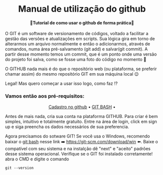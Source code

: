 <h1 align="center">Manual de utilização do github</h1> 
<h4 align="center">🚀Tutorial de como usar o github de forma prática🚀</h4>

<p> 
	O GIT é um software de versionamento de códigos, voltado a facilitar a gestão das versões e atualizações em scripts.
  Sua lógica gira em torno de alterarmos um arquivo normalmente e então o adicionarmos, através de comandos, numa área pré-salvamento (git add) e salvar(git commit). A partir desse momento temos um commit, que é um ponto onde uma versão do projeto foi salva, como se fosse uma foto do código no momento 📸
  
  O GITHUB nada mais é do que o repositório web (ou plataforma, se preferir chamar assim) do mesmo repositório GIT em sua máquina local 😉
  
  Legal! Mas quero começar a usar isso logo, como faz !?
</p>

<h3>Vamos então aos pré-requisitos: </h3>
<p align="center">
 <a href="#cadastro_no_github">Cadastro no github</a> •
 <a href="#git_bash">GIT BASH</a> • 
</p>

<p>
  Antes de mais nada, cria sua conta na plataforma GITHUB. Para criar é bem simples, intuitivo e totalmente gratuito. Entre na área de login, click em sign up e siga preencha os dados necessários de sua preferencia.
  
  Agora precisamos do sotware GIT! Se você usa o Windows, recomendo baixar o [git bash](https://git-scm.com/download/win) nesse link ➡️ https://git-scm.com/download/win ⬅️. Baixe o compatível com seu sistema e na instalção dê "next" e "aceito" padrões desse sistema operacional.
  Verifique se o GIT foi instalado corretamente! abra o CMD e digite o comando
  
`git --version`
  
 </p>


